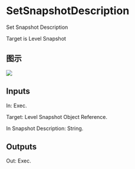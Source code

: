 # SetSnapshotDescription

Set Snapshot Description

Target is Level Snapshot

## 图示

![]($-20221218-19422774.png)

## Inputs

In: Exec.

Target: Level Snapshot Object Reference.

In Snapshot Description: String.  

## Outputs

Out: Exec.

